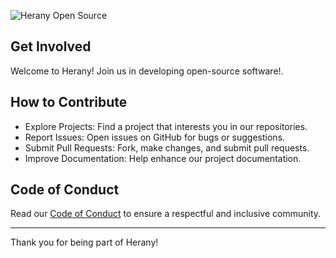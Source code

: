 ![Herany Open Source](https://www.herany.net/Logo2Transparent.png)

## Get Involved

Welcome to Herany! Join us in developing open-source software!.

## How to Contribute

- Explore Projects: Find a project that interests you in our repositories.
- Report Issues: Open issues on GitHub for bugs or suggestions.
- Submit Pull Requests: Fork, make changes, and submit pull requests.
- Improve Documentation: Help enhance our project documentation.

## Code of Conduct

Read our [Code of Conduct](#) to ensure a respectful and inclusive community.

----

Thank you for being part of Herany!

